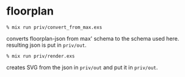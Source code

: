# floorplan

```
% mix run priv/convert_from_max.exs
```

converts floorplan-json from max' schema to the schema used here.
resulting json is put in `priv/out`.


```
% mix run priv/render.exs  
```

creates SVG from the json in `priv/out` and put it in `priv/out`.
